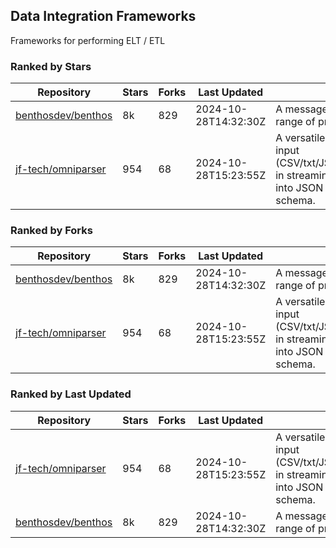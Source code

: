 ## Data Integration Frameworks

Frameworks for performing ELT / ETL

### Ranked by Stars

| Repository | Stars | Forks | Last Updated | Description | 
|------------|-------|-------|--------------|-------------|
| [benthosdev/benthos](https://github.com/benthosdev/benthos) | 8k | 829 | 2024-10-28T14:32:30Z |  A message streaming bridge between a range of protocols. |
| [jf-tech/omniparser](https://github.com/jf-tech/omniparser) | 954 | 68 | 2024-10-28T15:23:55Z |  A versatile ETL library that parses text input (CSV/txt/JSON/XML/EDI/X12/EDIFACT/etc) in streaming fashion and transforms data into JSON output using data-driven schema. |

### Ranked by Forks

| Repository | Stars | Forks | Last Updated | Description | 
|------------|-------|-------|--------------|-------------|
| [benthosdev/benthos](https://github.com/benthosdev/benthos) | 8k | 829 | 2024-10-28T14:32:30Z |  A message streaming bridge between a range of protocols. |
| [jf-tech/omniparser](https://github.com/jf-tech/omniparser) | 954 | 68 | 2024-10-28T15:23:55Z |  A versatile ETL library that parses text input (CSV/txt/JSON/XML/EDI/X12/EDIFACT/etc) in streaming fashion and transforms data into JSON output using data-driven schema. |

### Ranked by Last Updated

| Repository | Stars | Forks | Last Updated | Description | 
|------------|-------|-------|--------------|-------------|
| [jf-tech/omniparser](https://github.com/jf-tech/omniparser) | 954 | 68 | 2024-10-28T15:23:55Z |  A versatile ETL library that parses text input (CSV/txt/JSON/XML/EDI/X12/EDIFACT/etc) in streaming fashion and transforms data into JSON output using data-driven schema. |
| [benthosdev/benthos](https://github.com/benthosdev/benthos) | 8k | 829 | 2024-10-28T14:32:30Z |  A message streaming bridge between a range of protocols. |

